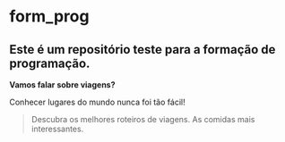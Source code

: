 # form_prog 

## Este é um repositório teste para a formação de programação.

**Vamos falar sobre viagens?** 

Conhecer lugares do mundo nunca foi tão fácil!

> Descubra os melhores roteiros de viagens.
> As comidas mais interessantes.
